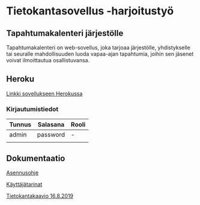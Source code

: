 # Tietokantasovellus -harjoitustyö

## Tapahtumakalenteri järjestölle

Tapahtumakalenteri on web-sovellus, joka tarjoaa järjestölle, yhdistykselle tai seuralle mahdollisuuden luoda vapaa-ajan tapahtumia, joihin sen jäsenet voivat ilmoittautua osallistuvansa.

## Heroku

[Linkki sovellukseen Herokussa](https://young-ocean-99854.herokuapp.com)

### Kirjautumistiedot
|Tunnus|Salasana|Rooli|
|------|--------|-----|
|admin |password|-    |
|      |        |     |

## Dokumentaatio

[Asennusohje](https://github.com/hoffrenm/tapahtumakalenteri/blob/master/dokumentaatio/installationguide.md)

[Käyttäjätarinat](https://github.com/hoffrenm/tapahtumakalenteri/blob/master/dokumentaatio/userstories.md)

[Tietokantakaavio 16.8.2019](https://github.com/hoffrenm/tapahtumakalenteri/blob/master/dokumentaatio/Tietokantakaavio.png)
